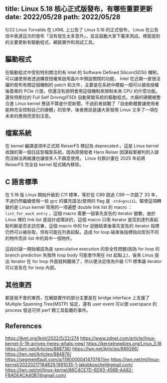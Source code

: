 title: Linux 5.18 核心正式版發布，有哪些重要更新
date: 2022/05/28
path: 2022/05/28
---

5/22 Linus Torvalds 在 LKML 上公告了 Linux 5.18 的正式發布， Linus 在公告信中表達這次的發布「沒有發生太多意外」，並且鼓勵大家下載來測試。裡面提到的主要更新有驅動程式、網路實作和測試工具。

## 驅動程式

在驅動程式中受到特別關注的有 Intel 的 Software Defined Silicon(SDSi) 機制，可以讓使用者透過購買授權來啟用晶片中預設關閉的功能， Intel 在近期一直很活躍的發布有關這個機制的 patch 和文件，主要是在系統中模擬一個可以接收授權後簽章的 PCIe 介面，但還沒有說明會用這個機制來限制未來 CPU 的什麼功能。還有特斯拉的 Full Self Driving(FSD) 自動駕駛系統的驅動程式。大廠的硬體被整合進 Linux kernel 應該不算是什麼新聞，不過前者挑戰了「自由軟體要讓使用者能夠完全控制自己的硬體」的哲學，後者應該是讓大家發現 Linux 又多了一項在未來的應用而受到注意。

## 檔案系統

在 kernel 編譯選項中正式把 ReiserFS 標記為 deprecated 。這是 Linux kernel 收錄的第一個日誌型檔案系統，因為原開發者 Hans Reiser 因謀殺案被判刑入獄而沒辦法再維護也讓很多人不願意使用， Linux 社群計畫在 2025 年前將 ReiserFS 完全自 kernel 程式碼內移除。

## C 語言標準

在 5.18 版 Linux 開始升級到 C11 標準，等於從 C89 跳過 C99 一次跳了 33 年，不過仍然繼續使用一些 gcc 的擴充語法(使用的 flag 是 `-std=gnu11`)。驅使這項轉變的是 Linux kernel 常用的一項遍歷 double link list 的 macro ：`list_for_each_entry` ，這個 macro 需要一個事先宣告的 iterator 變數，由於 Linux 裡的 link list 是設計成環狀的，這個 macro 只用 iterator 是否到達列表起點判斷是否走訪完畢，這個 macro 中的 for 迴圈結束後事先宣告的 iterator 指標仍然可以被存取，但有可能在列表起點，造成 for loop 結束後指標指向型別不同的物件而非 list 中的其中一個物件。

這段討論一開始被認為是 speculative execution 的安全性問題(因為 for loop 的 branch prediction 失敗時 loop body 可能會作用在 list 起點上)，後來 Linus 提出 iterator 在 for loop 外面就夠難搞了，所以便決定改為升級 C11 標準讓 iterator 可以宣告在 for loop 內部。

## 其他東西

都是我不會的東西，在網路實作的部分主要是在 bridge interface 上支援了 Multiple Spanning Tree(MSTP) 協定，還有 user event 可以使 userspace 的 process 發送可供 perf 類工具監聽的事件。

## References

https://lkml.org/lkml/2022/5/22/274
https://www.zdnet.com/article/linux-kernel-5-18-arrives-heres-whats-new/
https://kernelnewbies.org/Linux_5.18
https://lwn.net/Articles/888736/
https://lwn.net/Articles/889266/
https://lwn.net/Articles/884876/
https://segmentfault.com/a/1190000041470767/en
https://lwn.net/ml/linux-kernel/20220217184829.1991035-1-jakobkoschel@gmail.com/
https://lwn.net/ml/linux-kernel/86C4CE7D-6D93-456B-AA82-F8ADEACA40B7@gmail.com/
